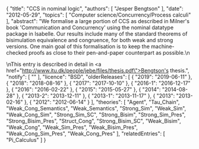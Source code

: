 {
    "title": "CCS in nominal logic",
    "authors": [
        "Jesper Bengtson"
    ],
    "date": "2012-05-29",
    "topics": [
        "Computer science/Concurrency/Process calculi"
    ],
    "abstract": "We formalise a large portion of CCS as described in Milner's book 'Communication and Concurrency' using the nominal datatype package in Isabelle. Our results include many of the standard theorems of bisimulation equivalence and congruence, for both weak and strong versions. One main goal of this formalisation is to keep the machine-checked proofs as close to their pen-and-paper counterpart as possible.\n<p>\nThis entry is described in detail in <a href=\"http://www.itu.dk/people/jebe/files/thesis.pdf\">Bengtson's thesis</a>.",
    "notify": [
        ""
    ],
    "licence": "BSD",
    "olderReleases": [
        {
            "2019": "2019-06-11"
        },
        {
            "2018": "2018-08-16"
        },
        {
            "2017": "2017-10-10"
        },
        {
            "2016-1": "2016-12-17"
        },
        {
            "2016": "2016-02-22"
        },
        {
            "2015": "2015-05-27"
        },
        {
            "2014": "2014-08-28"
        },
        {
            "2013-2": "2013-12-11"
        },
        {
            "2013-1": "2013-11-17"
        },
        {
            "2013": "2013-02-16"
        },
        {
            "2012": "2012-06-14"
        }
    ],
    "theories": [
        "Agent",
        "Tau_Chain",
        "Weak_Cong_Semantics",
        "Weak_Semantics",
        "Strong_Sim",
        "Weak_Sim",
        "Weak_Cong_Sim",
        "Strong_Sim_SC",
        "Strong_Bisim",
        "Strong_Sim_Pres",
        "Strong_Bisim_Pres",
        "Struct_Cong",
        "Strong_Bisim_SC",
        "Weak_Bisim",
        "Weak_Cong",
        "Weak_Sim_Pres",
        "Weak_Bisim_Pres",
        "Weak_Cong_Sim_Pres",
        "Weak_Cong_Pres"
    ],
    "relatedEntries": [
        "Pi_Calculus"
    ]
}